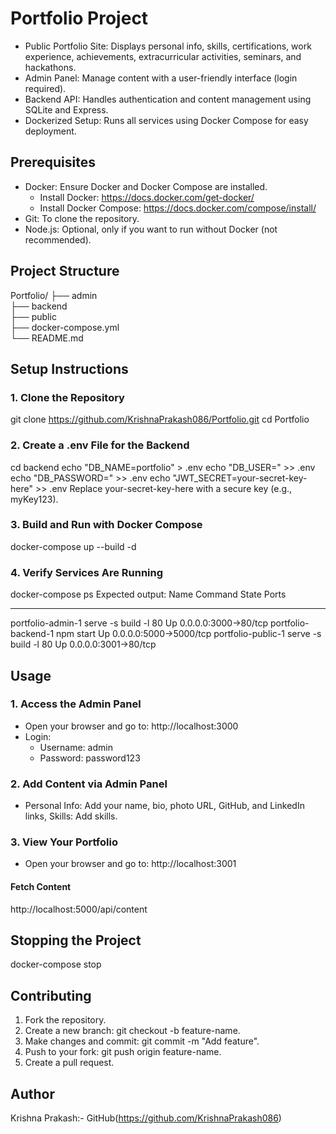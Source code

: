 # Portfolio Project

- Public Portfolio Site: Displays personal info, skills, certifications, work experience, achievements, extracurricular activities, seminars, and hackathons.
- Admin Panel: Manage content with a user-friendly interface (login required).
- Backend API: Handles authentication and content management using SQLite and Express.
- Dockerized Setup: Runs all services using Docker Compose for easy deployment.

## Prerequisites

- Docker: Ensure Docker and Docker Compose are installed.
  - Install Docker: https://docs.docker.com/get-docker/
  - Install Docker Compose: https://docs.docker.com/compose/install/
- Git: To clone the repository.
- Node.js: Optional, only if you want to run without Docker (not recommended).

## Project Structure

Portfolio/
├── admin  
├── backend  
├── public  
├── docker-compose.yml  
└── README.md

## Setup Instructions

### 1. Clone the Repository

git clone https://github.com/KrishnaPrakash086/Portfolio.git
cd Portfolio

### 2. Create a .env File for the Backend

cd backend
echo "DB_NAME=portfolio" > .env
echo "DB_USER=" >> .env
echo "DB_PASSWORD=" >> .env
echo "JWT_SECRET=your-secret-key-here" >> .env
Replace your-secret-key-here with a secure key (e.g., myKey123).

### 3. Build and Run with Docker Compose

docker-compose up --build -d

### 4. Verify Services Are Running

docker-compose ps
Expected output:
Name Command State Ports

---

portfolio-admin-1 serve -s build -l 80 Up 0.0.0.0:3000->80/tcp
portfolio-backend-1 npm start Up 0.0.0.0:5000->5000/tcp
portfolio-public-1 serve -s build -l 80 Up 0.0.0.0:3001->80/tcp

## Usage

### 1. Access the Admin Panel

- Open your browser and go to: http://localhost:3000
- Login:
  - Username: admin
  - Password: password123

### 2. Add Content via Admin Panel

- Personal Info: Add your name, bio, photo URL, GitHub, and LinkedIn links, Skills: Add skills.

### 3. View Your Portfolio

- Open your browser and go to: http://localhost:3001

#### Fetch Content

http://localhost:5000/api/content

## Stopping the Project

docker-compose stop

## Contributing

1. Fork the repository.
2. Create a new branch: git checkout -b feature-name.
3. Make changes and commit: git commit -m "Add feature".
4. Push to your fork: git push origin feature-name.
5. Create a pull request.

## Author

Krishna Prakash:- GitHub(https://github.com/KrishnaPrakash086)
